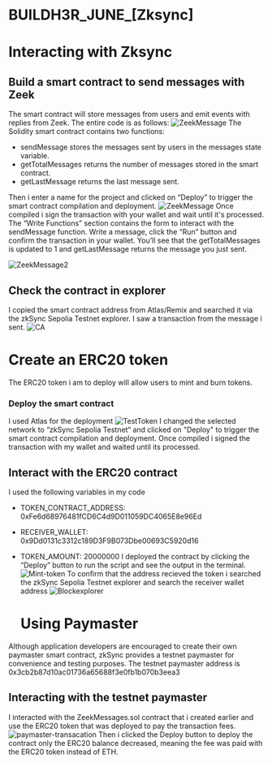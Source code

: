 # BUILDH3R_JUNE_[Zksync]
# Interacting with Zksync
 ## **Build a smart contract to send messages with Zeek**
 The smart contract will store messages from users and emit events with replies from Zeek. The entire code is as follows:
 ![ZeekMessage](https://github.com/emmyoat/BUILDH3R_JUNE_/assets/120312489/8eaa251d-4b5b-49b5-a387-0e87263ebd1d)
The Solidity smart contract contains two functions:
- sendMessage stores the messages sent by users in the messages state variable.
- getTotalMessages returns the number of messages stored in the smart contract.
- getLastMessage returns the last message sent.
  
 Then i enter a name for the project and clicked on “Deploy” to trigger the smart contract compilation and deployment.
![ZeekMessage](https://github.com/emmyoat/BUILDH3R_JUNE_/assets/120312489/206d6cf9-c7c6-42d6-a8d5-1b6590fc7dd8)
Once compiled i sign the transaction with your wallet and wait until it's processed. 
The “Write Functions” section contains the form to interact with the sendMessage function. Write a message, click the “Run” button and confirm the transaction in your wallet. You’ll see that the getTotalMessages is updated to 1 and getLastMessage returns the message you just sent.

![ZeekMessage2](https://github.com/emmyoat/BUILDH3R_JUNE_/assets/120312489/e0c804d7-1f8e-4aab-8994-87b114f1c77a)

## Check the contract in explorer
I copied the smart contract address from Atlas/Remix and searched it via the zkSync Sepolia Testnet explorer. I saw a transaction from the message i sent.
![CA](https://github.com/emmyoat/BUILDH3R_JUNE_/assets/120312489/51e1c61c-7b9a-46fb-be86-2484d7391bcb)

# **Create an ERC20 token**
The ERC20 token i am to deploy will allow users to mint and burn tokens. 

### Deploy the smart contract
I used Atlas for the deployment ![TestToken](https://github.com/emmyoat/BUILDH3R_JUNE_/assets/120312489/2796cc68-07f8-4729-8cdf-2d160365eba2)
 I changed the selected network to “zkSync Sepolia Testnet“ and clicked on "Deploy" to trigger the smart contract compilation and deployment.
Once compiled i signed the transaction with my wallet and waited until its processed. 

## **Interact with the ERC20 contract**
I used the following variables in my code
- TOKEN_CONTRACT_ADDRESS: 0xFe6d68976481fCD6C4d9D011059DC4065E8e96Ed
- RECEIVER_WALLET: 0x9Dd0131c3312c189D3F9B073Dbe00693C5920d16
- TOKEN_AMOUNT: 20000000
  I deployed the contract by clicking the “Deploy” button to run the script and see the output in the terminal.
![Mint-token](https://github.com/emmyoat/BUILDH3R_JUNE_/assets/120312489/fec8a994-8429-4674-971b-4749bad3c4ce)
To confirm that the address recieved the token i searched the zkSync Sepolia Testnet explorer and search the receiver wallet address
![Blockexplorer](https://github.com/emmyoat/BUILDH3R_JUNE_/assets/120312489/5b111aa5-4410-420f-b080-525a13896c90)

  # **Using Paymaster**
Although application developers are encouraged to create their own paymaster smart contract, zkSync provides a testnet paymaster for convenience and testing purposes.
The testnet paymaster address is 0x3cb2b87d10ac01736a65688f3e0fb1b070b3eea3
## Interacting with the testnet paymaster
I interacted with the ZeekMessages.sol contract that i created earlier and use the ERC20 token that was deployed to pay the transaction fees.
![paymaster-transacation](https://github.com/emmyoat/BUILDH3R_JUNE_/assets/120312489/ea82ca3c-b367-4bfb-b822-0398a70f177f)
Then i clicked the Deploy button to deploy the contract
only the ERC20 balance decreased, meaning the fee was paid with the ERC20 token instead of ETH.





